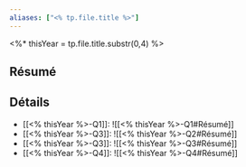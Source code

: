```yaml
---
aliases: ["<% tp.file.title %>"]
---
```


<%* thisYear = tp.file.title.substr(0,4) %>
## Résumé

## Détails

- [[<% thisYear %>-Q1]]: ![[<% thisYear %>-Q1#Résumé]]
- [[<% thisYear %>-Q3]]: ![[<% thisYear %>-Q2#Résumé]]
- [[<% thisYear %>-Q3]]: ![[<% thisYear %>-Q3#Résumé]]
- [[<% thisYear %>-Q4]]: ![[<% thisYear %>-Q4#Résumé]]